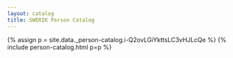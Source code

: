 ```yaml
---
layout: catalog
title: SWERIK Person Catalog
---
```

{% assign p = site.data._person-catalog.i-Q2ovLGiYkttsLC3vHJLcQe %}
{% include person-catalog.html p=p %}

